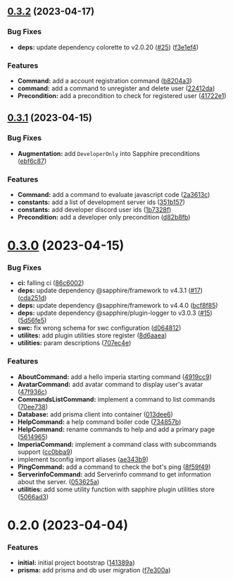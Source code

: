 

## [0.3.2](https://github.com/aeviterna/imperia/compare/0.3.1...0.3.2) (2023-04-17)


### Bug Fixes

* **deps:** update dependency colorette to v2.0.20 ([#25](https://github.com/aeviterna/imperia/issues/25)) ([f3e1ef4](https://github.com/aeviterna/imperia/commit/f3e1ef497ebf1371320aa87b76fd4285b2cc99e3))


### Features

* **Command:** add a account registration command ([b8204a3](https://github.com/aeviterna/imperia/commit/b8204a317b02b41d6716ecfccebb5f542c70305b))
* **command:** add a command to unregister and delete user ([22412da](https://github.com/aeviterna/imperia/commit/22412daf2962a3e66fbc76aa2658b2afbb976486))
* **Precondition:** add a precondition to check for registered user ([41722e1](https://github.com/aeviterna/imperia/commit/41722e1660ad617829383c146ed4115bdfebc48b))

## [0.3.1](https://github.com/aeviterna/imperia/compare/0.3.0...0.3.1) (2023-04-15)


### Bug Fixes

* **Augmentation:** add `DeveloperOnly` into Sapphire preconditions ([ebf6c87](https://github.com/aeviterna/imperia/commit/ebf6c871bac1d233d8f0cedc492a0c65f27401d6))


### Features

* **Command:** add a command to evaluate javascript code ([2a3613c](https://github.com/aeviterna/imperia/commit/2a3613c415221addda881a2cca460b853f000f8c))
* **constants:** add a list of development server ids ([351b157](https://github.com/aeviterna/imperia/commit/351b157a7f85302924b701959c66069cd848af34))
* **constants:** add developer discord user ids ([1b7328f](https://github.com/aeviterna/imperia/commit/1b7328f2e6feb82bb5be4000a7793801066a372c))
* **Precondition:** add a developer only precondition ([d82b8fb](https://github.com/aeviterna/imperia/commit/d82b8fb3ff3c45ebe68908c9d73f829581ac1ba1))

# [0.3.0](https://github.com/aeviterna/imperia/compare/0.2.0...0.3.0) (2023-04-15)


### Bug Fixes

* **ci:** falling ci ([86c6002](https://github.com/aeviterna/imperia/commit/86c60028cf531c3f4c12af702f2fd152c7fbe122))
* **deps:** update dependency @sapphire/framework to v4.3.1 ([#17](https://github.com/aeviterna/imperia/issues/17)) ([cda251d](https://github.com/aeviterna/imperia/commit/cda251d7ce1c144fb172da0695e32895b444ae22))
* **deps:** update dependency @sapphire/framework to v4.4.0 ([bcf8f85](https://github.com/aeviterna/imperia/commit/bcf8f85f605648ff89b74e87f15e6ac4862099cd))
* **deps:** update dependency @sapphire/plugin-logger to v3.0.3 ([#15](https://github.com/aeviterna/imperia/issues/15)) ([5d56fe5](https://github.com/aeviterna/imperia/commit/5d56fe53460d2c5176bbd557e3e770b84e405ffe))
* **swc:** fix wrong schema for swc configuration ([d064812](https://github.com/aeviterna/imperia/commit/d064812873b4802bab50fd00b8d201a07b46a710))
* **utilites:** add plugin utilities store register ([8d6aaea](https://github.com/aeviterna/imperia/commit/8d6aaea68075f8e4d482b0251a52c6aacaf34688))
* **utilities:** param descriptions ([707ec4e](https://github.com/aeviterna/imperia/commit/707ec4e9ac8dc89dae331c9d596f80c0aeef8bc6))


### Features

* **AboutCommand:** add a hello imperia starting command ([4919cc9](https://github.com/aeviterna/imperia/commit/4919cc97953bffd622362eb2baf6aeb50ac049d6))
* **AvatarCommand:** add avatar command to display user's avatar ([47f936c](https://github.com/aeviterna/imperia/commit/47f936c150cb51971279f80b07fc5bf866a9717b))
* **CommandsListCommand:** implement a command to list commands ([70ee738](https://github.com/aeviterna/imperia/commit/70ee738f186a2cbab49c37b49f1264a683b38651))
* **Database:** add prisma client into container ([013dee6](https://github.com/aeviterna/imperia/commit/013dee635bdc16f0d2938b12944ab6e5975ebd94))
* **HelpCommand:** a help command boiler code ([734857b](https://github.com/aeviterna/imperia/commit/734857ba9c62326a26cbece47e54a3b67dc47fea))
* **HelpCommand:** rename commands to help and add a primary page ([5614965](https://github.com/aeviterna/imperia/commit/5614965b1a958db9c4e9b66ec2ad0101e0f6eaa2))
* **ImperiaCommand:** implement a command class with subcommands support ([cc0bba9](https://github.com/aeviterna/imperia/commit/cc0bba9f2a0fc81e247af0d223d98f8b6898af0f))
* implement tsconfig import aliases ([ae343b9](https://github.com/aeviterna/imperia/commit/ae343b9ff1a20bbbde047035beeae7bb00040b97))
* **PingCommand:** add a command to check the bot's ping ([8f59f49](https://github.com/aeviterna/imperia/commit/8f59f49bf8621abd2a47f1d25c1d1047a23780f7))
* **ServerinfoCommand:** add Serverinfo command to get information about the server. ([053625a](https://github.com/aeviterna/imperia/commit/053625a4dc683e0194f336eddd9cc77038552628))
* **utilities:** add some utility function with sapphire plugin utilities store ([5066ad3](https://github.com/aeviterna/imperia/commit/5066ad3061d67c718c092c7057b83715f45e099a))

# 0.2.0 (2023-04-04)


### Features

* **initial:** initial project bootstrap ([141389a](https://github.com/aeviterna/imperia/commit/141389ab0a12b54d23268156673054fc4961bcc9))
* **prisma:** add prisma and db user migration ([f7e300a](https://github.com/aeviterna/imperia/commit/f7e300a38db60edd9dbfe5b26ce7386e28f79fec))